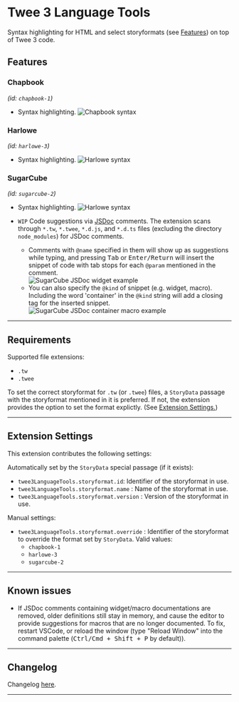 # Twee 3 Language Tools

Syntax highlighting for HTML and select storyformats (see [Features](#features)) on top of Twee 3 code.

## **Features**

### Chapbook
*(id: `chapbook-1`)*
- Syntax highlighting.
    ![Chapbook syntax](https://imgur.com/0SmpnBT.png)

### Harlowe
*(id: `harlowe-3`)*
- Syntax highlighting.
    ![Harlowe syntax](https://imgur.com/XTWOyHP.png)

### SugarCube
*(id: `sugarcube-2`)*
- Syntax highlighting.
    ![Harlowe syntax](https://imgur.com/9Z94sM4.png)

- `WIP` Code suggestions via [JSDoc](https://jsdoc.app/) comments. The extension scans through `*.tw`, `*.twee`, `*.d.js`, and `*.d.ts` files (excluding the directory `node_modules`) for JSDoc comments.
    - Comments with `@name` specified in them will show up as suggestions while typing, and pressing <kbd>Tab</kbd> or <kbd>Enter/Return</kbd> will insert the snippet of code with tab stops for each `@param` mentioned in the comment.  
    ![SugarCube JSDoc widget example](https://imgur.com/6w0DlY1.gif)
    - You can also specify the `@kind` of snippet (e.g. widget, macro). Including the word 'container' in the `@kind` string will add a closing tag for the inserted snippet.  
    ![SugarCube JSDoc container macro example](https://imgur.com/5cXnqIw.gif)

---

## Requirements

Supported file extensions:

- `.tw`
- `.twee`

To set the correct storyformat for `.tw` (or `.twee`) files, a `StoryData` passage with the storyformat mentioned in it is preferred. If not, the extension provides the option to set the format explictly. (See [Extension Settings.](#extension-settings))

---

## Extension Settings

This extension contributes the following settings:

Automatically set by the `StoryData` special passage (if it exists):
- `twee3LanguageTools.storyformat.id`: Identifier of the storyformat in use.
- `twee3LanguageTools.storyformat.name` : Name of the storyformat in use.
- `twee3LanguageTools.storyformat.version` : Version of the storyformat in use.

Manual settings:
- `twee3LanguageTools.storyformat.override` : Identifier of the storyformat to override the format set by `StoryData`. Valid values:
    - `chapbook-1`
    - `harlowe-3`
    - `sugarcube-2`

---

## Known issues

- If JSDoc comments containing widget/macro documentations are removed, older definitions still stay in memory, and cause the editor to provide suggestions for macros that are no longer documented. To fix, restart VSCode, or reload the window (type "Reload Window" into the command palette (<kbd>Ctrl/Cmd + Shift + P</kbd> by default)).

---

## Changelog

Changelog [here](CHANGELOG.md).

---